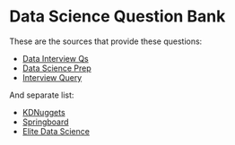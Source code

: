 # Data Science Question Bank

These are the sources that provide these questions:

* [Data Interview Qs](https://github.com/khanhnamle1994/cracking-the-data-science-interview/tree/master/Question-Bank/Data-Interview-Qs)
* [Data Science Prep](https://github.com/khanhnamle1994/cracking-the-data-science-interview/tree/master/Question-Bank/Data-Science-Prep)
* [Interview Query](https://github.com/khanhnamle1994/cracking-the-data-science-interview/tree/master/Question-Bank/Interview-Query)

And separate list:
* [KDNuggets](https://github.com/khanhnamle1994/cracking-the-data-science-interview/blob/master/Question-Bank/40-Questions-Asked-at-Startups.md)
* [Springboard](https://github.com/khanhnamle1994/cracking-the-data-science-interview/blob/master/Question-Bank/41-Essential-ML-Interview-Questions.md)
* [Elite Data Science](https://github.com/khanhnamle1994/cracking-the-data-science-interview/blob/master/Question-Bank/21-ML-Interview-Q%26A.md)
